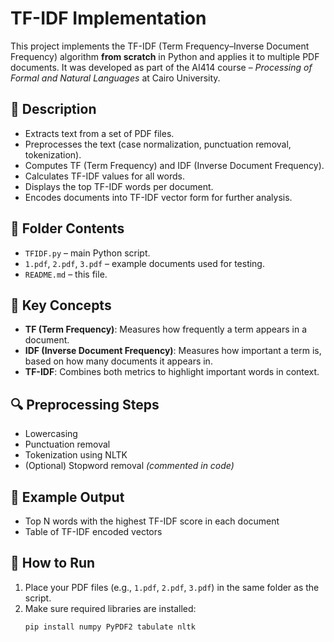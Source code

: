 
# TF-IDF Implementation 

This project implements the TF-IDF (Term Frequency–Inverse Document Frequency) algorithm **from scratch** in Python and applies it to multiple PDF documents. It was developed as part of the AI414 course – *Processing of Formal and Natural Languages* at Cairo University.

## 📝 Description

- Extracts text from a set of PDF files.
- Preprocesses the text (case normalization, punctuation removal, tokenization).
- Computes TF (Term Frequency) and IDF (Inverse Document Frequency).
- Calculates TF-IDF values for all words.
- Displays the top TF-IDF words per document.
- Encodes documents into TF-IDF vector form for further analysis.

## 📂 Folder Contents

- `TFIDF.py` – main Python script.
- `1.pdf`, `2.pdf`, `3.pdf` – example documents used for testing.
- `README.md` – this file.

## 🧠 Key Concepts

- **TF (Term Frequency)**: Measures how frequently a term appears in a document.
- **IDF (Inverse Document Frequency)**: Measures how important a term is, based on how many documents it appears in.
- **TF-IDF**: Combines both metrics to highlight important words in context.

## 🔍 Preprocessing Steps

- Lowercasing
- Punctuation removal
- Tokenization using NLTK
- (Optional) Stopword removal *(commented in code)*

## 🧪 Example Output

- Top N words with the highest TF-IDF score in each document
- Table of TF-IDF encoded vectors

## 🚀 How to Run

1. Place your PDF files (e.g., `1.pdf`, `2.pdf`, `3.pdf`) in the same folder as the script.
2. Make sure required libraries are installed:
   ```bash
   pip install numpy PyPDF2 tabulate nltk
